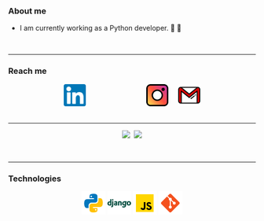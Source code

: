 <!--- - 👋 Hi, I’m @Tolosa527
- 👀 I’m interested in ...
- 🌱 I’m currently learning ...
- 💞️ I’m looking to collaborate on ...
- 📫 How to reach me ...
--->

<h3>About me</h3>
<ul>
  <li><p>I am currently working as a Python developer. &#129311; 🐍</p></li>
</ul>
<br>
<hr>
<h3>Reach me</h3>
<div align="center">
  <a style="margin-right:100px" href="https://www.linkedin.com/in/matiaszulberti/"><img src="media/linkedin.svg" hight="40px" width="45px"></a>&nbsp;&nbsp;&nbsp;&nbsp;&nbsp;
  <a href="https://www.instagram.com/zulbertimatias/?hl=en"><img src="media/instagram%20(1).svg" hight="40px" width="45px"></a>&nbsp;&nbsp;&nbsp;&nbsp;
  <a href="mailto:matiaszulberti@gmail.com"><img src="media/gmail.svg" hight="50px" width="45px"></a>
</div>  
<br>
<hr>
<p align="center">
  <img src="https://github-readme-stats.vercel.app/api?username=tolosa527&show_icons=true&theme=algolia" height="180em" style="max-width: 100%;"/>&nbsp;
  <img src="https://github-readme-stats.vercel.app/api/top-langs/?username=Tolosa527&layout=compact&theme=algolia" height="180em" style="max-width: 100%;"/>
</p>
<br>
<hr>
<h3>Technologies</h3>

<p align="center">
  <img src="media/python.png">
  <img src="media/django.png">
  <img src="media/javascript.png">
  <img src="media/git.png">
</p>
